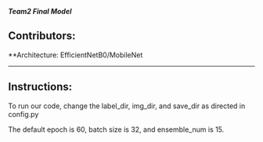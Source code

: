 ***Team2 Final Model***

## Contributors: 

**Architecture: EfficientNetB0/MobileNet 

---

## Instructions:

To run our code, change the label_dir, img_dir, and save_dir as directed in config.py

The default epoch is 60, batch size is 32, and ensemble_num is 15.



